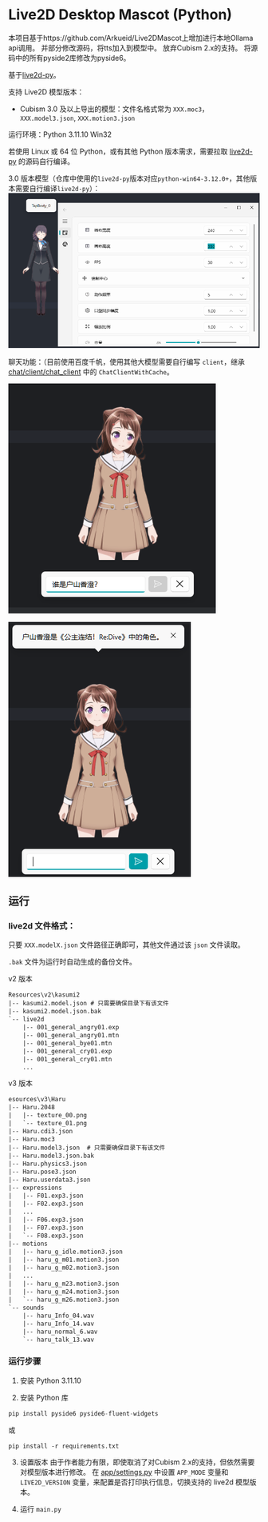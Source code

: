 # Live2D Desktop Mascot (Python)
本项目基于https://github.com/Arkueid/Live2DMascot上增加进行本地Ollama api调用。
并部分修改源码，将tts加入到模型中。
放弃Cubism 2.x的支持。
将源码中的所有pyside2库修改为pyside6。


基于[live2d-py](https://github.com/Arkueid/live2d-py)。


支持 Live2D 模型版本：
* Cubism 3.0 及以上导出的模型：文件名格式常为 `XXX.moc3`，`XXX.model3.json`, `XXX.motion3.json` 


运行环境：Python 3.11.10 Win32

若使用 Linux 或 64 位 Python，或有其他 Python 版本需求，需要拉取 [live2d-py](https://github.com/Arkueid/live2d-py) 的源码自行编译。


3.0 版本模型（仓库中使用的`live2d-py`版本对应`python-win64-3.12.0+`，其他版本需要自行编译`live2d-py`）：
![v3](./images/v3.png)

聊天功能：（目前使用百度千帆，使用其他大模型需要自行编写 `client`，继承 [chat/client/chat_client](./chat/client/chat_client.py) 中的 `ChatClientWithCache`。

![chat-send](./images/chat-send.png)

![chat-res](./images/chat-res.png)

## 运行
### live2d 文件格式：

只要 `XXX.modelX.json` 文件路径正确即可，其他文件通过该 `json` 文件读取。

`.bak` 文件为运行时自动生成的备份文件。

v2 版本

```shell
Resources\v2\kasumi2
|-- kasumi2.model.json # 只需要确保目录下有该文件
|-- kasumi2.model.json.bak
`-- live2d
    |-- 001_general_angry01.exp
    |-- 001_general_angry01.mtn
    |-- 001_general_bye01.mtn
    |-- 001_general_cry01.exp
    |-- 001_general_cry01.mtn
    ...
```

v3 版本

```shell
esources\v3\Haru
|-- Haru.2048
|   |-- texture_00.png
|   `-- texture_01.png
|-- Haru.cdi3.json
|-- Haru.moc3
|-- Haru.model3.json  # 只需要确保目录下有该文件
|-- Haru.model3.json.bak
|-- Haru.physics3.json
|-- Haru.pose3.json
|-- Haru.userdata3.json
|-- expressions
|   |-- F01.exp3.json
|   |-- F02.exp3.json
|   ...
|   |-- F06.exp3.json
|   |-- F07.exp3.json
|   `-- F08.exp3.json
|-- motions
|   |-- haru_g_idle.motion3.json
|   |-- haru_g_m01.motion3.json
|   |-- haru_g_m02.motion3.json
|   ...
|   |-- haru_g_m23.motion3.json
|   |-- haru_g_m24.motion3.json
|   `-- haru_g_m26.motion3.json
`-- sounds
    |-- haru_Info_04.wav
    |-- haru_Info_14.wav
    |-- haru_normal_6.wav
    `-- haru_talk_13.wav
```

### 运行步骤
1. 安装 Python 3.11.10

2. 安装 Python 库

```python
pip install pyside6 pyside6-fluent-widgets
```

或

```shell
pip install -r requirements.txt
```

3. 设置版本
由于作者能力有限，即使取消了对Cubism 2.x的支持，但依然需要对模型版本进行修改。
在 [app/settings.py](./app/settings.py) 中设置 `APP_MODE` 变量和 `LIVE2D_VERSION` 变量，来配置是否打印执行信息，切换支持的 live2d 模型版本。

4. 运行 `main.py`

